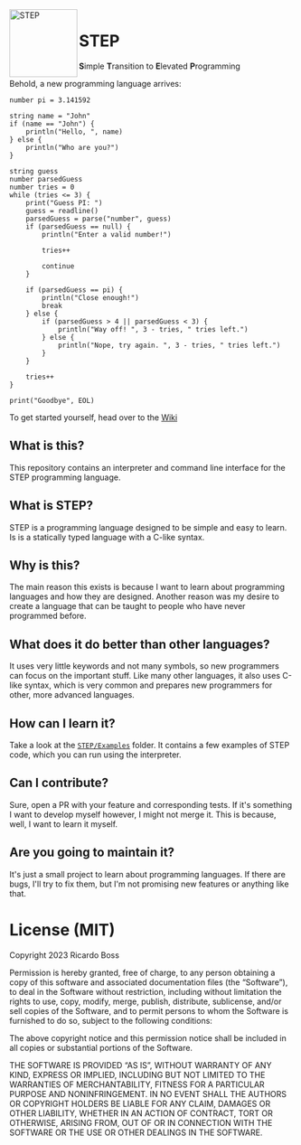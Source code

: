 ﻿<img src="docs/logo.svg" align="left" alt="STEP" width="120" height="120">

<p>
  <h1>STEP</h1>
  <span>
    <strong>S</strong><span>imple</span>
    <strong>T</strong><span>ransition</span>
    <span>to</span>
    <strong>E</strong><span>levated</span>
    <strong>P</strong><span>rogramming</span>
  </span>
</p>

Behold, a new programming language arrives:

```step
number pi = 3.141592

string name = "John"
if (name == "John") {
    println("Hello, ", name)
} else {
    println("Who are you?")
}

string guess
number parsedGuess
number tries = 0
while (tries <= 3) {
    print("Guess PI: ")
    guess = readline()
    parsedGuess = parse("number", guess)
    if (parsedGuess == null) {
        println("Enter a valid number!")

        tries++

        continue
    }

    if (parsedGuess == pi) {
        println("Close enough!")
        break
    } else {
        if (parsedGuess > 4 || parsedGuess < 3) {
            println("Way off! ", 3 - tries, " tries left.")
        } else {
            println("Nope, try again. ", 3 - tries, " tries left.")
        }
    }

    tries++
}

print("Goodbye", EOL)
```

To get started yourself, head over to the [Wiki](https://github.com/ricardoboss/STEP/wiki)

## What is this?

This repository contains an interpreter and command line interface for the STEP programming language.

## What is STEP?

STEP is a programming language designed to be simple and easy to learn.
Is is a statically typed language with a C-like syntax.

## Why is this?

The main reason this exists is because I want to learn about programming languages and how they are designed.
Another reason was my desire to create a language that can be taught to people who have never programmed before.

## What does it do better than other languages?

It uses very little keywords and not many symbols, so new programmers can focus on the important stuff.
Like many other languages, it also uses C-like syntax, which is very common and prepares new programmers for other,
more advanced languages.

## How can I learn it?

Take a look at the [`STEP/Examples`](./STEP/Examples) folder.
It contains a few examples of STEP code, which you can run using the interpreter.

## Can I contribute?

Sure, open a PR with your feature and corresponding tests.
If it's something I want to develop myself however, I might not merge it.
This is because, well, I want to learn it myself.

## Are you going to maintain it?

It's just a small project to learn about programming languages.
If there are bugs, I'll try to fix them, but I'm not promising new features or anything like that.

# License (MIT)

Copyright 2023 Ricardo Boss

Permission is hereby granted, free of charge, to any person obtaining a copy of this software and associated documentation files (the “Software”), to deal in the Software without restriction, including without limitation the rights to use, copy, modify, merge, publish, distribute, sublicense, and/or sell copies of the Software, and to permit persons to whom the Software is furnished to do so, subject to the following conditions:

The above copyright notice and this permission notice shall be included in all copies or substantial portions of the Software.

THE SOFTWARE IS PROVIDED “AS IS”, WITHOUT WARRANTY OF ANY KIND, EXPRESS OR IMPLIED, INCLUDING BUT NOT LIMITED TO THE WARRANTIES OF MERCHANTABILITY, FITNESS FOR A PARTICULAR PURPOSE AND NONINFRINGEMENT. IN NO EVENT SHALL THE AUTHORS OR COPYRIGHT HOLDERS BE LIABLE FOR ANY CLAIM, DAMAGES OR OTHER LIABILITY, WHETHER IN AN ACTION OF CONTRACT, TORT OR OTHERWISE, ARISING FROM, OUT OF OR IN CONNECTION WITH THE SOFTWARE OR THE USE OR OTHER DEALINGS IN THE SOFTWARE.
